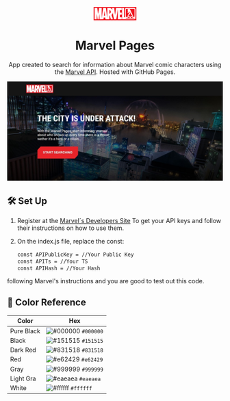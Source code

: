 <div align="center">
  <img alt="Logo" src="https://raw.githubusercontent.com/DanielPrzC/Marvel-Pages/main/assets/logos/logo.png" width="100" />
</div>
<h1 align="center">
  Marvel Pages
</h1>
<p align="center">
  App created to search for information about Marvel comic characters using the <a href="https://developer.marvel.com">Marvel API</a>. Hosted with GitHub Pages.

![demo](https://raw.githubusercontent.com/DanielPrzC/Marvel-Pages/main/assets/images/demo.jpg)

## 🛠 Set Up

1. Register at the <a href="https://developer.marvel.com" target="_bkank">Marvel´s Developers Site</a> To get your API keys and follow their instructions on how to use them.

2. On the index.js file, replace the const:

   ```render-babel
   const APIPublicKey = //Your Public Key
   const APITs = //Your TS
   const APIHash = //Your Hash
   ```
following Marvel's instructions and you are good to test out this code.

## 🎨 Color Reference

| Color          | Hex                                                                |
| -------------- | ------------------------------------------------------------------ |
| Pure Black     | ![#000000](https://via.placeholder.com/10/000000?text=+) `#000000` |
| Black          | ![#151515](https://via.placeholder.com/10/151515?text=+) `#151515` |
| Dark Red       | ![#831518](https://via.placeholder.com/10/831518?text=+) `#831518` |
| Red            | ![#e62429](https://via.placeholder.com/10/e62429?text=+) `#e62429` |
| Gray           | ![#999999](https://via.placeholder.com/10/999999?text=+) `#999999` |
| Light Gra      | ![#eaeaea](https://via.placeholder.com/10/eaeaea?text=+) `#eaeaea` |
| White          | ![#ffffff](https://via.placeholder.com/10/ffffff?text=+) `#ffffff` |